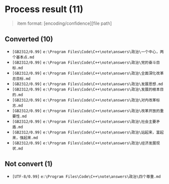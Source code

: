 # Process result (11)

> item format: [encoding/confidence][file path]

## Converted (10)

- `[GB2312/0.99]` `e:\Program Files\Code\C++\note\answers\政治\一个中心，两个基本点.md`
- `[GB2312/0.99]` `e:\Program Files\Code\C++\note\answers\政治\党的奋斗目标.md`
- `[GB2312/0.99]` `e:\Program Files\Code\C++\note\answers\政治\全面深化改革总目标.md`
- `[GB2312/0.99]` `e:\Program Files\Code\C++\note\answers\政治\发展思想.md`
- `[GB2312/0.99]` `e:\Program Files\Code\C++\note\answers\政治\发展的根本目的.md`
- `[GB2312/0.99]` `e:\Program Files\Code\C++\note\answers\政治\对内改革标志.md`
- `[GB2312/0.99]` `e:\Program Files\Code\C++\note\answers\政治\改革开放的重要性.md`
- `[GB2312/0.99]` `e:\Program Files\Code\C++\note\answers\政治\社会主要矛盾.md`
- `[GB2312/0.99]` `e:\Program Files\Code\C++\note\answers\政治\站起来，富起来，强起来.md`
- `[GB2312/0.99]` `e:\Program Files\Code\C++\note\answers\政治\经济发展现状.md`

## Not convert (1)

- `[UTF-8/0.99]` `e:\Program Files\Code\C++\note\answers\政治\四个尊重.md`
